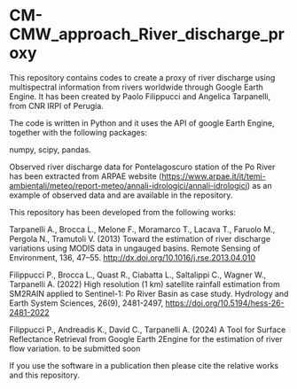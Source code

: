 # CM-CMW_approach_River_discharge_proxy
 
 This repository contains codes to create a proxy of river discharge using multispectral information from rivers worldwide through Google Earth Engine. It has been created by Paolo Filippucci and Angelica Tarpanelli, from CNR IRPI of Perugia. 

 The code is written in Python and it uses the API of google Earth Engine, together with the following packages:

 numpy, scipy, pandas.

 Observed river discharge data for Pontelagoscuro station of the Po River has been extracted from ARPAE website (https://www.arpae.it/it/temi-ambientali/meteo/report-meteo/annali-idrologici/annali-idrologici) as an example of observed data and are available in the repository. 


 This repository has been developed from the following works:

 Tarpanelli A., Brocca L., Melone F., Moramarco T., Lacava T., Faruolo M., Pergola N., Tramutoli V. (2013) Toward the estimation of river discharge variations using MODIS data in ungauged basins. Remote Sensing of Environment, 136, 47–55. http://dx.doi.org/10.1016/j.rse.2013.04.010

 Filippucci P., Brocca L., Quast R., Ciabatta L., Saltalippi C., Wagner W., Tarpanelli A. (2022) High resolution (1 km) satellite rainfall estimation from SM2RAIN applied to Sentinel-1: Po River Basin as case study. Hydrology and Earth System Sciences, 26(9), 2481-2497, https://doi.org/10.5194/hess-26-2481-2022

 Filippucci P., Andreadis K., David C., Tarpanelli A. (2024) A Tool for Surface Reflectance Retrieval from Google Earth 2Engine for the estimation of river flow variation. to be submitted soon 


 If you use the software in a publication then please cite the relative works and this repository.




